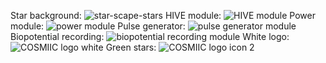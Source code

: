 Star background: ![star-scape-stars](https://github.com/COSMIIC-Inc/.github/assets/143128362/be7f1cc4-5af1-497a-a577-04a66f9a307b)
HIVE module: ![HIVE module](https://github.com/COSMIIC-Inc/.github/assets/143128362/b487408e-b373-414e-8ba0-4113cdb80b33)
Power module: ![power module](https://github.com/COSMIIC-Inc/.github/assets/143128362/1597347f-d106-49ec-b1cb-463a9b1a2cd3)
Pulse generator: ![pulse generator module](https://github.com/COSMIIC-Inc/.github/assets/143128362/2281988a-a328-4202-8448-8564a23971b6)
Biopotential recording: ![biopotential recording module](https://github.com/COSMIIC-Inc/.github/assets/143128362/c0f11540-7280-44a2-9620-1f26b0a4a487)
White logo: ![COSMIIC logo white](https://github.com/COSMIIC-Inc/.github/assets/143128362/387e8962-d687-4834-adc4-71d31add463c)
Green stars: ![COSMIIC logo icon 2](https://github.com/COSMIIC-Inc/.github/assets/143128362/0c8792cf-7086-458c-bad9-4d90603a7f3f)

